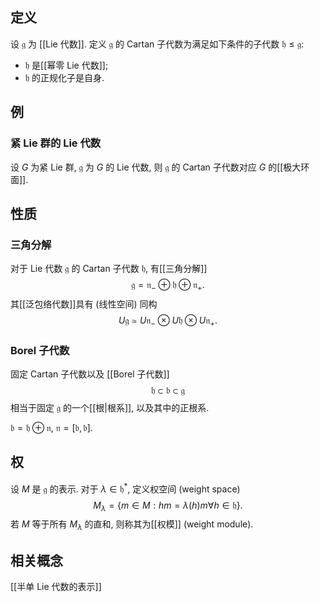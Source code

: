 
## 定义

设 $\mathfrak g$ 为 [[Lie 代数]]. 定义 $\mathfrak g$ 的 Cartan 子代数为满足如下条件的子代数 $\mathfrak h\leq \mathfrak g$:

- $\mathfrak h$ 是[[幂零 Lie 代数]];
- $\mathfrak h$ 的正规化子是自身.

## 例

### 紧 Lie 群的 Lie 代数

设 $G$ 为紧 Lie 群, $\mathfrak g$ 为 $G$ 的 Lie 代数, 则 $\mathfrak g$ 的 Cartan 子代数对应 $G$ 的[[极大环面]].

## 性质
### 三角分解

对于 Lie 代数 $\mathfrak g$ 的 Cartan 子代数 $\mathfrak h$, 有[[三角分解]]
$$
\mathfrak g = \mathfrak n_- \oplus \mathfrak h \oplus \mathfrak n_+.
$$
其[[泛包络代数]]具有 (线性空间) 同构
$$
U\mathfrak g\simeq U\mathfrak n_- \otimes U\mathfrak h\otimes U\mathfrak n_+.
$$

### Borel 子代数

固定 Cartan 子代数以及 [[Borel 子代数]]
$$
\mathfrak h\subset \mathfrak b \subset \mathfrak g
$$
相当于固定 $\mathfrak g$ 的一个[[根|根系]], 以及其中的正根系.

$\mathfrak b = \mathfrak h\oplus \mathfrak n$, $\mathfrak n=[\mathfrak b,\mathfrak b]$.

## 权

设 $M$ 是 $\mathfrak g$ 的表示. 对于 $\lambda\in \mathfrak h^*$, 定义权空间 (weight space)
$$
M_\lambda = \{m\in M: hm=\lambda(h)m\forall h\in\mathfrak h\}.
$$
若 $M$ 等于所有 $M_\lambda$ 的直和, 则称其为[[权模]] (weight module).

## 相关概念

[[半单 Lie 代数的表示]]